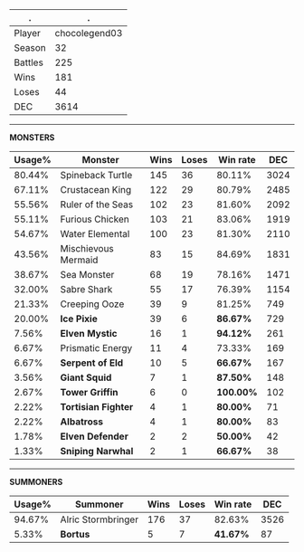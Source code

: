 .|.
|-|-
Player|chocolegend03
Season|32
Battles|225
Wins|181
Loses|44
DEC|3614

---
**MONSTERS**

Usage%|Monster|Wins|Loses|Win rate|DEC|
-|-|-|-|-|-|
80.44%|Spineback Turtle|145|36|80.11%|3024|
67.11%|Crustacean King|122|29|80.79%|2485|
55.56%|Ruler of the Seas|102|23|81.60%|2092|
55.11%|Furious Chicken|103|21|83.06%|1919|
54.67%|Water Elemental|100|23|81.30%|2110|
43.56%|Mischievous Mermaid|83|15|84.69%|1831|
38.67%|Sea Monster|68|19|78.16%|1471|
32.00%|Sabre Shark|55|17|76.39%|1154|
21.33%|Creeping Ooze|39|9|81.25%|749|
20.00%|**Ice Pixie**|39|6|**86.67%**|729|
7.56%|**Elven Mystic**|16|1|**94.12%**|261|
6.67%|Prismatic Energy|11|4|73.33%|169|
6.67%|**Serpent of Eld**|10|5|**66.67%**|167|
3.56%|**Giant Squid**|7|1|**87.50%**|148|
2.67%|**Tower Griffin**|6|0|**100.00%**|102|
2.22%|**Tortisian Fighter**|4|1|**80.00%**|71|
2.22%|**Albatross**|4|1|**80.00%**|83|
1.78%|**Elven Defender**|2|2|**50.00%**|42|
1.33%|**Sniping Narwhal**|2|1|**66.67%**|38|

---
**SUMMONERS**

Usage%|Summoner|Wins|Loses|Win rate|DEC|
-|-|-|-|-|-|
94.67%|Alric Stormbringer|176|37|82.63%|3526|
5.33%|**Bortus**|5|7|**41.67%**|87|
